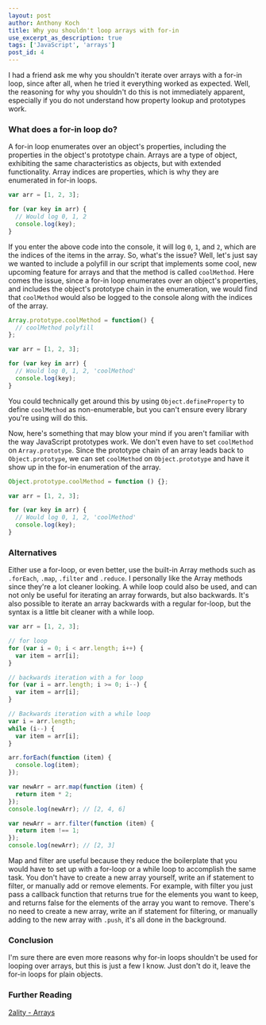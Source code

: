 ```yaml
---
layout: post
author: Anthony Koch
title: Why you shouldn't loop arrays with for-in
use_excerpt_as_description: true
tags: ['JavaScript', 'arrays']
post_id: 4
---
```



I had a friend ask me why you shouldn't iterate over arrays with a for-in loop, since after all, when he tried it everything worked as expected. Well, the reasoning for why you shouldn't do this is not immediately apparent, especially if you do not understand how property lookup and prototypes work. 


<!-- endexcerpt -->


### What does a for-in loop do?

A for-in loop enumerates over an object's properties, including the properties in the object's prototype chain. Arrays are a type of object, exhibiting the same characteristics as objects, but with extended functionality. Array indices are properties, which is why they are enumerated in for-in loops.

```javascript
var arr = [1, 2, 3];

for (var key in arr) {
  // Would log 0, 1, 2
  console.log(key);
}
```

If you enter the above code into the console, it will log `0`, `1`, and `2`, which are the indices of the items in the array. So, what's the issue? Well, let's just say we wanted to include a polyfill in our script that implements some cool, new upcoming feature for arrays and that the method is called `coolMethod`. Here comes the issue, since a for-in loop enumerates over an object's properties, and includes the object's prototype chain in the enumeration, we would find that `coolMethod` would also be logged to the console along with the indices of the array. 

```javascript
Array.prototype.coolMethod = function() {
  // coolMethod polyfill 
};

var arr = [1, 2, 3];

for (var key in arr) {
  // Would log 0, 1, 2, 'coolMethod'
  console.log(key);
}
```

You could technically get around this by using `Object.defineProperty` to define `coolMethod` as non-enumerable, but you can't ensure every library you're using will do this. 

Now, here's something that may blow your mind if you aren't familiar with the way JavaScript prototypes work. We don't even have to set `coolMethod` on `Array.prototype`. Since the prototype chain of an array leads back to `Object.prototype`, we can set `coolMethod` on `Object.prototype` and have it show up in the for-in enumeration of the array. 

```javascript
Object.prototype.coolMethod = function () {};

var arr = [1, 2, 3];

for (var key in arr) {
  // Would log 0, 1, 2, 'coolMethod'
  console.log(key);
}
```


### Alternatives

Either use a for-loop, or even better, use the built-in Array methods such as `.forEach`, `.map`, `.filter` and `.reduce`. I personally like the Array methods since they're a lot cleaner looking. A while loop could also be used, and can not only be useful for iterating an array forwards, but also backwards. It's also possible to iterate an array backwards with a regular for-loop, but the syntax is a little bit cleaner with a while loop. 

```javascript
var arr = [1, 2, 3];

// for loop 
for (var i = 0; i < arr.length; i++) {
  var item = arr[i];
}

// backwards iteration with a for loop
for (var i = arr.length; i >= 0; i--) {
  var item = arr[i];
}

// Backwards iteration with a while loop
var i = arr.length;
while (i--) {
  var item = arr[i];
}

arr.forEach(function (item) {
  console.log(item);
});

var newArr = arr.map(function (item) {
  return item * 2;
});
console.log(newArr); // [2, 4, 6]

var newArr = arr.filter(function (item) {
  return item !== 1;
});
console.log(newArr); // [2, 3]
```

Map and filter are useful because they reduce the boilerplate that you would have to set up with a for-loop or a while loop to accomplish the same task. You don't have to create a new array yourself, write an if statement to filter, or manually add or remove elements. For example, with filter you just pass a callback function that returns true for the elements you want to keep, and returns false for the elements of the array you want to remove. There's no need to create a new array, write an if statement for filtering, or manually adding to the new array with `.push`, it's all done in the background.


### Conclusion 

I'm sure there are even more reasons why for-in loops shouldn't be used for looping over arrays, but this is just a few I know. Just don't do it, leave the for-in loops for plain objects. 


### Further Reading

[2ality - Arrays](http://www.2ality.com/2012/12/arrays.html)